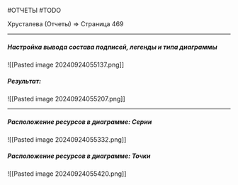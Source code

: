 #ОТЧЕТЫ #TODO 

Хрусталева (Отчеты) => Страница 469

---
##### Настройка вывода состава подписей, легенды и типа диаграммы
![[Pasted image 20240924055137.png]]

##### Результат:
![[Pasted image 20240924055207.png]]

---
##### Расположение ресурсов в диаграмме: **Серии**
![[Pasted image 20240924055332.png]]
##### Расположение ресурсов в диаграмме: **Точки**
![[Pasted image 20240924055420.png]]
